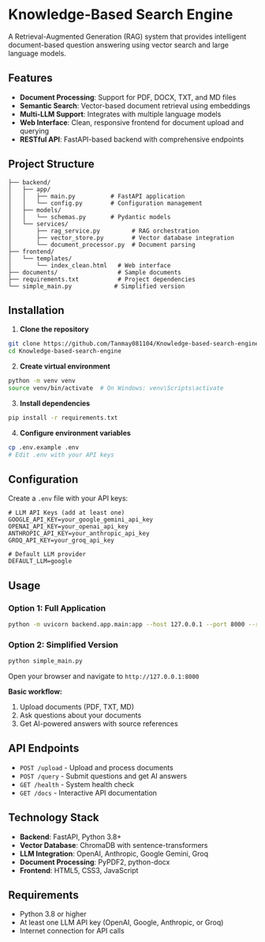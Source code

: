 # Knowledge-Based Search Engine

A Retrieval-Augmented Generation (RAG) system that provides intelligent document-based question answering using vector search and large language models.

## Features

- **Document Processing**: Support for PDF, DOCX, TXT, and MD files
- **Semantic Search**: Vector-based document retrieval using embeddings
- **Multi-LLM Support**: Integrates with multiple language models
- **Web Interface**: Clean, responsive frontend for document upload and querying
- **RESTful API**: FastAPI-based backend with comprehensive endpoints

## Project Structure

```
├── backend/
│   ├── app/
│   │   ├── main.py          # FastAPI application
│   │   └── config.py        # Configuration management
│   ├── models/
│   │   └── schemas.py       # Pydantic models
│   └── services/
│       ├── rag_service.py         # RAG orchestration
│       ├── vector_store.py        # Vector database integration
│       └── document_processor.py  # Document parsing
├── frontend/
│   └── templates/
│       └── index_clean.html   # Web interface
├── documents/                 # Sample documents
├── requirements.txt           # Project dependencies
└── simple_main.py            # Simplified version
```

## Installation

1. **Clone the repository**
```bash
git clone https://github.com/Tanmay081104/Knowledge-based-search-engine.git
cd Knowledge-based-search-engine
```

2. **Create virtual environment**
```bash
python -m venv venv
source venv/bin/activate  # On Windows: venv\Scripts\activate
```

3. **Install dependencies**
```bash
pip install -r requirements.txt
```

4. **Configure environment variables**
```bash
cp .env.example .env
# Edit .env with your API keys
```

## Configuration

Create a `.env` file with your API keys:

```env
# LLM API Keys (add at least one)
GOOGLE_API_KEY=your_google_gemini_api_key
OPENAI_API_KEY=your_openai_api_key
ANTHROPIC_API_KEY=your_anthropic_api_key
GROQ_API_KEY=your_groq_api_key

# Default LLM provider
DEFAULT_LLM=google
```

## Usage

### Option 1: Full Application
```bash
python -m uvicorn backend.app.main:app --host 127.0.0.1 --port 8000 --reload
```

### Option 2: Simplified Version
```bash
python simple_main.py
```

Open your browser and navigate to `http://127.0.0.1:8000`

**Basic workflow:**
1. Upload documents (PDF, TXT, MD)
2. Ask questions about your documents
3. Get AI-powered answers with source references

## API Endpoints

- `POST /upload` - Upload and process documents
- `POST /query` - Submit questions and get AI answers
- `GET /health` - System health check
- `GET /docs` - Interactive API documentation

## Technology Stack

- **Backend**: FastAPI, Python 3.8+
- **Vector Database**: ChromaDB with sentence-transformers
- **LLM Integration**: OpenAI, Anthropic, Google Gemini, Groq
- **Document Processing**: PyPDF2, python-docx
- **Frontend**: HTML5, CSS3, JavaScript

## Requirements

- Python 3.8 or higher
- At least one LLM API key (OpenAI, Google, Anthropic, or Groq)
- Internet connection for API calls
